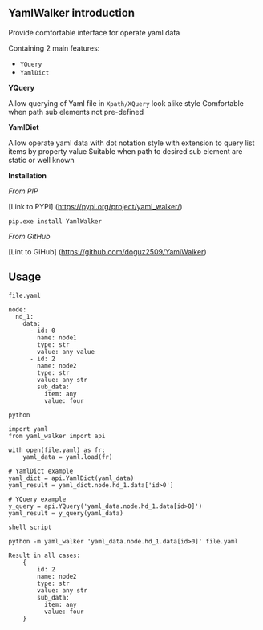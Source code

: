 YamlWalker introduction
-----------------------
Provide comfortable interface for operate yaml data

Containing 2 main features:
* `YQuery`
* `YamlDict`

**YQuery**

Allow querying of Yaml file in `Xpath/XQuery` look alike style
Comfortable when path sub elements not pre-defined

**YamlDict**

Allow operate yaml data with dot notation style with extension 
to query list items by property value
Suitable when path to desired sub element are static or well known

**Installation**

*From PIP*

[Link to PYPI] (https://pypi.org/project/yaml_walker/)

~~~
pip.exe install YamlWalker
~~~

*From GitHub*

[Lint to GiHub] (https://github.com/doguz2509/YamlWalker)

## Usage
```
file.yaml
---
node:
  nd_1:
    data:
      - id: 0
        name: node1
        type: str
        value: any value
      - id: 2
        name: node2
        type: str
        value: any str
        sub_data:
          item: any
          value: four
```
```
python

import yaml
from yaml_walker import api

with open(file.yaml) as fr:
    yaml_data = yaml.load(fr)

# YamlDict example
yaml_dict = api.YamlDict(yaml_data)
yaml_result = yaml_dict.node.hd_1.data['id>0']

# YQuery example
y_query = api.YQuery('yaml_data.node.hd_1.data[id>0]')
yaml_result = y_query(yaml_data)
```
```
shell script

python -m yaml_walker 'yaml_data.node.hd_1.data[id>0]' file.yaml

```
```
Result in all cases: 
    {
        id: 2
        name: node2
        type: str
        value: any str
        sub_data:
          item: any
          value: four
    }
```